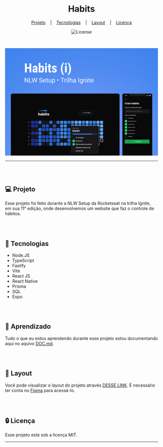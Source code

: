 <h1 align="center">Habits</h1>

<div align="center">

  [Projeto](#projeto) 
  &nbsp;&nbsp;&nbsp;|&nbsp;&nbsp;&nbsp;
  [Tecnologias](#tecnologias)
  &nbsp;&nbsp;&nbsp;|&nbsp;&nbsp;&nbsp;
  [Layout](#layout)
    &nbsp;&nbsp;&nbsp;|&nbsp;&nbsp;&nbsp;
  [Licença](#license)

</div>

<p align="center">
  <img alt="License" src="https://img.shields.io/static/v1?label=license&message=MIT&color=49AA26&labelColor=000000">
</p>

<br>

<div align="center">

![Preview](Cover.png)

</div>

<hr>
<br>
<br>

## 💻 Projeto <a name = "projeto"></a>

Esse projeto foi feito durante a NLW Setup da Rocketseat na trilha Ignite, em sua 11° edição, onde desenvolvemos um website que faz o controle de hábitos.

<br>
<br>

## 🚀 Tecnologias <a name = "tecnologias"></a>

- Node.JS
- TypeScript
- Fastify
- Vite
- React JS
- React Native
- Prisma
- SQL
- Expo

<br>
<br>

## 🧠 Aprendizado <a name = "aprendizado"></a>

Tudo o que eu estou aprendendo durante esse projeto estou documentando aqui no aquivo [DOC.md](DOC.md).

<br>
<br>

## 🔖 Layout <a name = "layout"></a>

Você pode visualizar o layout do projeto através [DESSE LINK](https://www.figma.com/file/ArxVYcX7q7OUgCwdfBV6b7/Habits-(i)-(Community)?node-id=6%3A343&t=4ZHKCi0ZbniE75iY-1). É necessário ter conta no [Figma](https://figma.com) para acessá-lo.

<br>
<br>

## 🔒 Licença

Esse projeto está sob a licença MIT.

<hr>
